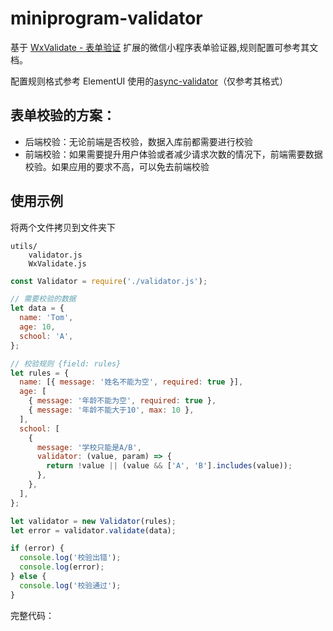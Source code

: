 # miniprogram-validator

基于 [WxValidate - 表单验证](https://github.com/wux-weapp/wx-extend/blob/master/docs/components/validate.md) 扩展的微信小程序表单验证器,规则配置可参考其文档。

配置规则格式参考 ElementUI 使用的[async-validator](https://github.com/yiminghe/async-validator)（仅参考其格式）

## 表单校验的方案：

- 后端校验：无论前端是否校验，数据入库前都需要进行校验
- 前端校验：如果需要提升用户体验或者减少请求次数的情况下，前端需要数据校验。如果应用的要求不高，可以免去前端校验

## 使用示例

将两个文件拷贝到文件夹下

```
utils/
    validator.js
    WxValidate.js
```

```js
const Validator = require('./validator.js');

// 需要校验的数据
let data = {
  name: 'Tom',
  age: 10,
  school: 'A',
};

// 校验规则 {field: rules}
let rules = {
  name: [{ message: '姓名不能为空', required: true }],
  age: [
    { message: '年龄不能为空', required: true },
    { message: '年龄不能大于10', max: 10 },
  ],
  school: [
    {
      message: '学校只能是A/B',
      validator: (value, param) => {
        return !value || (value && ['A', 'B'].includes(value));
      },
    },
  ],
};

let validator = new Validator(rules);
let error = validator.validate(data);

if (error) {
  console.log('校验出错');
  console.log(error);
} else {
  console.log('校验通过');
}
```

完整代码：
[]()
